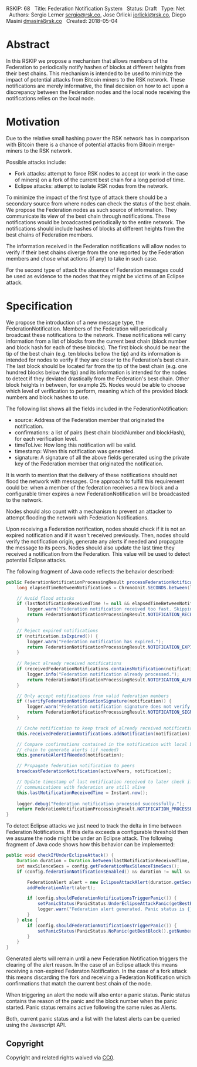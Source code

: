 RSKIP: 68
  Title: Federation Notification System
  Status: Draft
  Type: Net
  Authors: Sergio Lerner <sergio@rsk.co>, Jose Orlicki <jorlicki@rsk.co>, Diego Masini <dmasini@rsk.co>
  Created: 2018-05-04

# Abstract

In this RSKIP we propose a mechanism that allows members of the Federation to periodically notify hashes of blocks at different heights from their best chains. This mechanism is intended to be used to minimize the impact of potential attacks from Bitcoin miners to the RSK network. These notifications are merely informative, the final decision on how to act upon a discrepancy between the Federation nodes and the local node receiving the notifications relies on the local node.

# Motivation

Due to the relative small hashing power the RSK network has in comparison with Bitcoin there is a chance of potential attacks from Bitcoin merge-miners to the RSK network. 

Possible attacks include:

* Fork attacks: attempt to force RSK nodes to accept (or work in the case of miners) on a fork of the current best chain for a long period of time.
* Eclipse attacks: attempt to isolate RSK nodes from the network.

To minimize the impact of the first type of attack there should be a secondary source from where nodes can check the status of the best chain. We propose the Federation nodes as such source of information. They communicate its view of the best chain through notifications. These notifications would be broadcasted periodically to the entire network. The notifications should include hashes of blocks at different heights from the best chains of Federation members.

The information received in the Federation notifications will allow nodes to verify if their best chains diverge from the one reported by the Federation members and chose what actions (if any) to take in such case.

For the second type of attack the absence of Federation messages could be used as evidence to the nodes that they might be victims of an Eclipse attack.

# Specification

We propose the introduction of a new message type, the FederationNotification. Members of the Federation will periodically broadcast these notifications to the network. These notifications will carry information from a list of blocks from the current best chain (block number and block hash for each of these blocks). The first block should be near the tip of the best chain (e.g. ten blocks bellow the tip) and its information is intended for nodes to verify if they are closer to the Federation's best chain. The last block should be located far from the tip of the best chain (e.g. one hundred blocks below the tip) and its information is intended for the nodes to detect if they deviated drastically from the Federation's best chain. Other block heights in between, for example 25. Nodes would be able to choose which level of verification to perform, meaning which of the provided block numbers and block hashes to use.

The following list shows all the fields included in the FederationNotification:

* source: Address of the Federation member that originated the notification.
* confirmations: a list of pairs (best chain blockNumber and blockHash), for each verification level.
* timeToLive: How long this notification will be valid.
* timestamp: When this notification was generated.
* signature: A signature of all the above fields generated using the private key of the Federation member that originated the notification.

It is worth to mention that the delivery of these notifications should not flood the network with messages. One approach to fulfill this requirement could be: when a member of the federation receives a new block and a configurable timer expires a new FederationNotification will be broadcasted to the network.

Nodes should also count with a mechanism to prevent an attacker to attempt flooding the network with Federation Notifications. 

Upon receiving a Federation notification, nodes should check if it is not an expired notification and if it wasn't received previously. Then, nodes should verify the notification origin, generate any alerts if needed and propagate the message to its peers. Nodes should also update the last time they received a notification from the Federation. This value will be used to detect potential Eclipse attacks.

The following fragment of Java code reflects the behavior described: 

```java
public FederationNotificationProcessingResult processFederationNotification(@Nonnull final Collection<Channel> activePeers, @Nonnull final FederationNotification notification) {
    long elapsedTimeBetweenNotifications = ChronoUnit.SECONDS.between(lastNotificationReceivedTime, Instant.now());

    // Avoid flood attacks
    if (lastNotificationReceivedTime != null && elapsedTimeBetweenNotifications < config.getFederationDeltaTimeForNotificationsSecs()) {
        logger.warn("Federation notification received too fast. Skipping it to avoid flood attacks.");
        return FederationNotificationProcessingResult.NOTIFICATION_RECEIVED_TOO_FAST;
    }

    // Reject expired notifications
    if (notification.isExpired()) {
        logger.warn("Federation notification has expired.");
        return FederationNotificationProcessingResult.NOTIFICATION_EXPIRED;
    }
    
    // Reject already received notifications 
    if (receivedFederationNotifications.containsNotification(notification)) {
        logger.info("Federation notification already processed.");
        return FederationNotificationProcessingResult.NOTIFICATION_ALREADY_PROCESSED;
    }

    // Only accept notifications from valid federation members
    if (!verifyFederationNotificationSignature(notification)) {
        logger.warn("Federation notification signature does not verify.");
        return FederationNotificationProcessingResult.NOTIFICATION_SIGNATURE_DOES_NOT_VERIFY;
    }

    // Cache notification to keep track of already received notifications
    this.receivedFederationNotifications.addNotification(notification);

    // Compare confirmations contained in the notification with local best 
    // chain to generate alerts (if needed)
    this.generateAlertIfNeeded(notification);

    // Propagate federation notification to peers
    broadcastFederationNotification(activePeers, notification);

    // Update timestamp of last notification received to later check if
    // communications with federation are still alive
    this.lastNotificationReceivedTime = Instant.now();
    
    logger.debug("Federation notification processed successfully.");
    return FederationNotificationProcessingResult.NOTIFICATION_PROCESSED_SUCCESSFULLY;
}
```

To detect Eclipse attacks we just need to track the delta in time between Federation Notifications. If this delta exceeds a configurable threshold then we assume the node might be under an Eclipse attack. The following fragment of Java code shows how this behavior can be implemented:

```java
public void checkIfUnderEclipseAttack() {
    Duration duration = Duration.between(lastNotificationReceivedTime, Instant.now());
    int maxSilenceSecs = config.getFederationMaxSilenceTimeSecs();
    if (config.federationNotificationsEnabled() && duration != null && duration.getSeconds() > maxSilenceSecs) {

        FederationAlert alert = new EclipseAttackAlert(duration.getSeconds());
        addFederationAlert(alert);

        if (config.shouldFederationNotificationsTriggerPanic()) {
            setPanicStatus(PanicStatus.UnderEclipseAttackPanic(getBestBlock().getNumber()));
            logger.warn("Federation alert generated. Panic status is {}. No Federation Notifications received for {} seconds", getPanicStatus(), duration.getSeconds());
        }
    } else {
        if (config.shouldFederationNotificationsTriggerPanic()) {
            setPanicStatus(PanicStatus.NoPanic(getBestBlock().getNumber()));
        }
    }
}
``` 

Generated alerts will remain until a new Federation Notification triggers the clearing of the alert reason. In the case of an Eclipse attack this means receiving a non-expired Federaton Notification. In the case of a fork attack this means discarding the fork and receiving a Federation Notification which confirmations that match the current best chain of the node. 

When triggering an alert the node will also enter a panic status. Panic status contains the reason of the panic and the block number when the panic started. Panic status remains active following the same rules as Alerts.

Both, current panic status and a list with the latest alerts can be queried using the Javascript API.

## Copyright

Copyright and related rights waived via [CC0](https://creativecommons.org/publicdomain/zero/1.0/).

